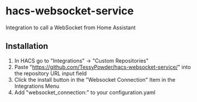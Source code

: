 # hacs-websocket-service
Integration to call a WebSocket from Home Assistant

## Installation

1. In HACS go to "Integrations" -> "Custom Repositories"
1. Paste "https://github.com/TessyPowder/hacs-websocket-service/" into the repository URL input field
1. Click the install button in the "Websocket Connection" Item in the Integrations Menu
1. Add "websocket_connection:" to your configuration.yaml
